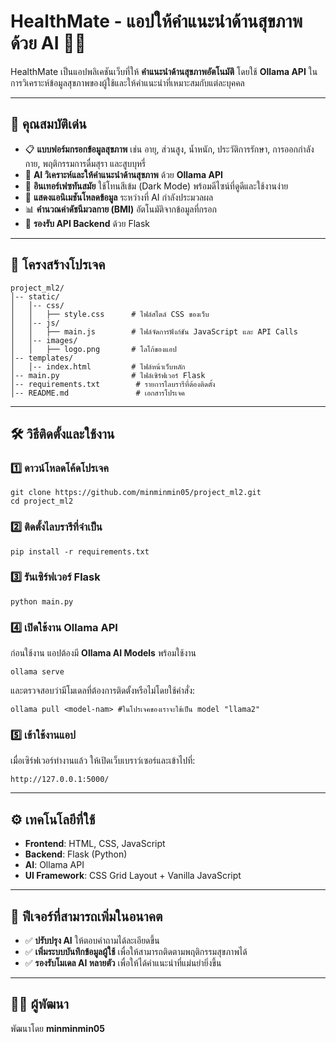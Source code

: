 # HealthMate - แอปให้คำแนะนำด้านสุขภาพด้วย AI 🏥🤖

HealthMate เป็นแอปพลิเคชันเว็บที่ให้ **คำแนะนำด้านสุขภาพอัตโนมัติ** โดยใช้ **Ollama API** ในการวิเคราะห์ข้อมูลสุขภาพของผู้ใช้และให้คำแนะนำที่เหมาะสมกับแต่ละบุคคล

---

## 🚀 คุณสมบัติเด่น
- 📋 **แบบฟอร์มกรอกข้อมูลสุขภาพ** เช่น อายุ, ส่วนสูง, น้ำหนัก, ประวัติการรักษา, การออกกำลังกาย, พฤติกรรมการดื่มสุรา และสูบบุหรี่
- 🤖 **AI วิเคราะห์และให้คำแนะนำด้านสุขภาพ** ด้วย **Ollama API**
- 🎨 **อินเทอร์เฟซทันสมัย** ใช้โทนสีเข้ม (Dark Mode) พร้อมดีไซน์ที่ดูดีและใช้งานง่าย
- 🔄 **แสดงแอนิเมชันโหลดข้อมูล** ระหว่างที่ AI กำลังประมวลผล
- 📊 **คำนวณค่าดัชนีมวลกาย (BMI)** อัตโนมัติจากข้อมูลที่กรอก
- 💽 **รองรับ API Backend** ด้วย Flask

---

## 📂 โครงสร้างโปรเจค
```
project_ml2/
│-- static/
│   │-- css/
│   │   ├── style.css      # ไฟล์สไตล์ CSS ของเว็บ
│   │-- js/
│   │   ├── main.js        # ไฟล์จัดการฟังก์ชัน JavaScript และ API Calls
│   │-- images/
│   │   ├── logo.png       # โลโก้ของแอป
│-- templates/
│   │-- index.html         # ไฟล์หน้าเว็บหลัก
│-- main.py                # ไฟล์เซิร์ฟเวอร์ Flask
│-- requirements.txt        # รายการไลบรารีที่ต้องติดตั้ง
│-- README.md               # เอกสารโปรเจค
```

---

## 🛠️ วิธีติดตั้งและใช้งาน

### 1️⃣ ดาวน์โหลดโค้ดโปรเจค
```#type in bash
git clone https://github.com/minminmin05/project_ml2.git
cd project_ml2
```

### 2️⃣ ติดตั้งไลบรารีที่จำเป็น
```#type in bash
pip install -r requirements.txt
```

### 3️⃣ รันเซิร์ฟเวอร์ Flask
```#type in bash
python main.py
```

### 4️⃣ เปิดใช้งาน Ollama API
ก่อนใช้งาน แอปต้องมี **Ollama AI Models** พร้อมใช้งาน
```#type in bash
ollama serve
```
และตรวจสอบว่ามีโมเดลที่ต้องการติดตั้งหรือไม่โดยใช้คำสั่ง:
```#type in bash
ollama pull <model-nam> #ในโปรเจคของเราจะใช้เป็น model "llama2"
```

### 5️⃣ เข้าใช้งานแอป
เมื่อเซิร์ฟเวอร์ทำงานแล้ว ให้เปิดเว็บเบราว์เซอร์และเข้าไปที่:
```
http://127.0.0.1:5000/
```

---

## ⚙️ เทคโนโลยีที่ใช้
- **Frontend**: HTML, CSS, JavaScript
- **Backend**: Flask (Python)
- **AI**: Ollama API
- **UI Framework**: CSS Grid Layout + Vanilla JavaScript

---

## 📌 ฟีเจอร์ที่สามารถเพิ่มในอนาคต
- ✅ **ปรับปรุง AI** ให้ตอบคำถามได้ละเอียดขึ้น
- ✅ **เพิ่มระบบบันทึกข้อมูลผู้ใช้** เพื่อให้สามารถติดตามพฤติกรรมสุขภาพได้
- ✅ **รองรับโมเดล AI หลายตัว** เพื่อให้ได้คำแนะนำที่แม่นยำยิ่งขึ้น

---

## 👨‍💻 ผู้พัฒนา
พัฒนาโดย **minminmin05**


